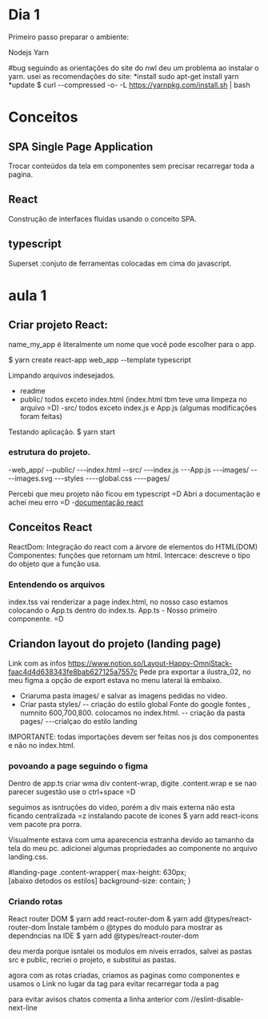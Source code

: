 # Dia 1
Primeiro passo preparar o ambiente:

Nodejs
Yarn

#bug seguindo as orientações do site do nwl deu um problema ao instalar o yarn.
usei as recomendações do site:
*install
sudo apt-get install yarn
*update
$ curl --compressed -o- -L https://yarnpkg.com/install.sh | bash

# Conceitos 
## SPA Single Page Application
Trocar conteúdos da tela em componentes sem precisar recarregar toda a pagina.
## React 
Construção de interfaces fluidas usando o conceito SPA.
## typescript
Superset :conjuto de ferramentas colocadas em cima do javascript.

# aula 1

## Criar projeto React:

name_my_app é literalmente um nome que você pode escolher para o app.

$ yarn create react-app web_app --template typescript

Limpando arquivos indesejados.
- readme 
- public/ todos exceto index.html (index.html tbm teve uma limpeza no arquivo =D)
-src/ todos exceto index.js e App.js (algumas modificações foram feitas)

Testando aplicação.
$ yarn start
### estrutura do projeto.
-web_app/
--public/
---index.html
--src/
---index.js
---App.js
---images/
----images.svg
---styles
----global.css
----pages/

Percebi que meu projeto não ficou em typescript  =D
Abri a documentação e achei meu erro =D 
-[documentação react](https://react-typescript-cheatsheet.netlify.app/docs/basic/setup)

## Conceitos React
ReactDom: Integração do react com a árvore de elementos do HTML(DOM)
Componentes: funções que retornam um html.
Intercace: descreve o tipo do objeto que a função usa. 

### Entendendo os arquivos 
index.tss  vai renderizar a page index.html, no nosso caso estamos colocando o App.ts dentro do index.ts.
App.ts - Nosso primeiro componente. =D

## Criandon layout do projeto (landing page)
Link com as infos https://www.notion.so/Layout-Happy-OmniStack-faac4d4d638343fe8bab627125a7557c
Pede pra exportar a ilustra_02, no meu figma a opção de export estava no menu lateral lá embaixo.
- Criaruma pasta images/ e salvar as imagens pedidas no video.
- Criar pasta styles/
-- criação do estilo global
Fonte do google fontes , numnito   600,700,800.
colocamos no index.html.
-- criação da pasta pages/
---crialçao do estilo landing

IMPORTANTE: todas importações devem ser feitas nos js dos componentes e não no index.html.

### povoando a page seguindo o figma
Dentro de app.ts criar wma div content-wrap, digite .content.wrap e se nao parecer sugestão use o ctrl+space =D

seguimos as isntruções do video, porém a div mais externa não esta ficando centralizada =z
instalando pacote de icones
$ yarn add react-icons    vem pacote pra porra.

Visualmente estava com uma aparecencia estranha devido ao tamanho da tela do meu pc.
adicionei algumas propriedades ao componente no arquivo landing.css. 

#landing-page .content-wrapper{
  max-height: 630px;   
 [abaixo detodos os estilos]
background-size: contain;
}

### Criando rotas
React router DOM
$ yarn add react-router-dom & yarn add @types/react-router-dom
Înstale também o @types do modulo para mostrar as dependncias na IDE
$ yarn add @types/react-router-dom

deu merda porque isntalei os modulos em niveis errados, salvei as pastas src e public,
recriei o projeto, e substitui as pastas.

agora com as rotas criadas, criamos as paginas como componentes e usamos o Link no lugar da tag <a>
para evitar recarregar toda a pag

para evitar avisos chatos comenta a linha anterior com //eslint-disable-next-line




